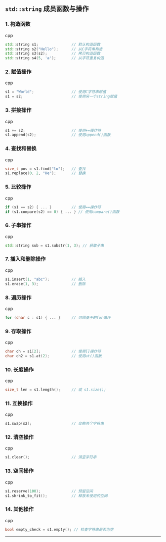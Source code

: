 `std::string` 成员函数与操作
---------------------

### 1\. 构造函数

cpp

```cpp
std::string s1;               // 默认构造函数
std::string s2("Hello");      // 从C字符串构造
std::string s3(s2);           // 拷贝构造函数
std::string s4(5, 'a');       // 从字符重复构造
```

### 2\. 赋值操作

cpp

```cpp
s1 = "World";                 // 使用C字符串赋值
s1 = s2;                      // 使用另一个string赋值
```

### 3\. 拼接操作

cpp

```cpp
s1 += s2;                     // 使用+=操作符
s1.append(s2);                // 使用append()函数
```

### 4\. 查找和替换

cpp

```cpp
size_t pos = s1.find("lo");   // 查找
s1.replace(0, 2, "He");       // 替换
```

### 5\. 比较操作

cpp

```cpp
if (s1 == s2) { ... }         // 使用==操作符
if (s1.compare(s2) == 0) { ... } // 使用compare()函数
```

### 6\. 子串操作

cpp

```cpp
std::string sub = s1.substr(1, 3); // 获取子串
```

### 7\. 插入和删除操作

cpp

```cpp
s1.insert(1, "abc");          // 插入
s1.erase(1, 3);               // 删除
```

### 8\. 遍历操作

cpp

```cpp
for (char c : s1) { ... }     // 范围基于的for循环
```

### 9\. 存取操作

cpp

```cpp
char ch = s1[2];              // 使用[]操作符
char ch2 = s1.at(2);          // 使用at()函数
```

### 10\. 长度操作

cpp

```cpp
size_t len = s1.length();     // 或 s1.size();
```

### 11\. 互换操作

cpp

```cpp
s1.swap(s2);                  // 交换两个字符串
```

### 12\. 清空操作

cpp

```cpp
s1.clear();                   // 清空字符串
```

### 13\. 空间操作

cpp

```cpp
s1.reserve(100);              // 预留空间
s1.shrink_to_fit();           // 释放未使用的空间
```

### 14\. 其他操作

cpp

```cpp
bool empty_check = s1.empty(); // 检查字符串是否为空
```

---

